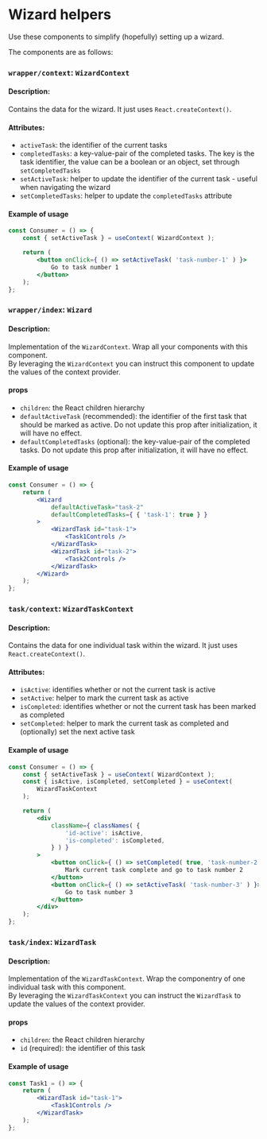 # Wizard helpers

Use these components to simplify (hopefully) setting up a wizard.

The components are as follows:

### `wrapper/context`: `WizardContext`

#### Description:

Contains the data for the wizard. It just uses `React.createContext()`.

#### Attributes:

-   `activeTask`: the identifier of the current tasks
-   `completedTasks`: a key-value-pair of the completed tasks. The key is the task identifier, the value can be a boolean or an object, set through `setCompletedTasks`
-   `setActiveTask`: helper to update the identifier of the current task - useful when navigating the wizard
-   `setCompletedTasks`: helper to update the `completedTasks` attribute

#### Example of usage

```jsx
const Consumer = () => {
	const { setActiveTask } = useContext( WizardContext );

	return (
		<button onClick={ () => setActiveTask( 'task-number-1' ) }>
			Go to task number 1
		</button>
	);
};
```

### `wrapper/index`: `Wizard`

#### Description:

Implementation of the `WizardContext`. Wrap all your components with this component.  
By leveraging the `WizardContext` you can instruct this component to update the values of the context provider.

#### props

-   `children`: the React children hierarchy
-   `defaultActiveTask` (recommended): the identifier of the first task that should be marked as active. Do not update this prop after initialization, it will have no effect.
-   `defaultCompletedTasks` (optional): the key-value-pair of the completed tasks. Do not update this prop after initialization, it will have no effect.

#### Example of usage

```jsx
const Consumer = () => {
	return (
		<Wizard
			defaultActiveTask="task-2"
			defaultCompletedTasks={ { 'task-1': true } }
		>
			<WizardTask id="task-1">
				<Task1Controls />
			</WizardTask>
			<WizardTask id="task-2">
				<Task2Controls />
			</WizardTask>
		</Wizard>
	);
};
```

### `task/context`: `WizardTaskContext`

#### Description:

Contains the data for one individual task within the wizard. It just uses `React.createContext()`.

#### Attributes:

-   `isActive`: identifies whether or not the current task is active
-   `setActive`: helper to mark the current task as active
-   `isCompleted`: identifies whether or not the current task has been marked as completed
-   `setCompleted`: helper to mark the current task as completed and (optionally) set the next active task

#### Example of usage

```jsx
const Consumer = () => {
	const { setActiveTask } = useContext( WizardContext );
	const { isActive, isCompleted, setCompleted } = useContext(
		WizardTaskContext
	);

	return (
		<div
			className={ classNames( {
				'id-active': isActive,
				'is-completed': isCompleted,
			} ) }
		>
			<button onClick={ () => setCompleted( true, 'task-number-2' ) }>
				Mark current task complete and go to task number 2
			</button>
			<button onClick={ () => setActiveTask( 'task-number-3' ) }>
				Go to task number 3
			</button>
		</div>
	);
};
```

### `task/index`: `WizardTask`

#### Description:

Implementation of the `WizardTaskContext`. Wrap the componentry of one individual task with this component.  
By leveraging the `WizardTaskContext` you can instruct the `WizardTask` to update the values of the context provider.

#### props

-   `children`: the React children hierarchy
-   `id` (required): the identifier of this task

#### Example of usage

```jsx
const Task1 = () => {
	return (
		<WizardTask id="task-1">
			<Task1Controls />
		</WizardTask>
	);
};
```
